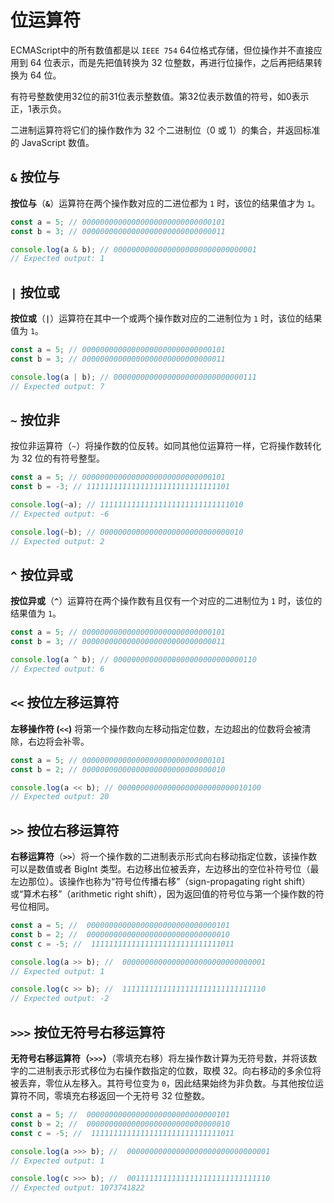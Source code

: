 # 位运算符

ECMAScript中的所有数值都是以 `IEEE 754` 64位格式存储，但位操作并不直接应用到 64 位表示，而是先把值转换为 32 位整数，再进行位操作，之后再把结果转换为 64 位。

有符号整数使用32位的前31位表示整数值。第32位表示数值的符号，如0表示正，1表示负。





二进制运算符将它们的操作数作为 32 个二进制位（0 或 1）的集合，并返回标准的 JavaScript 数值。

## `&` 按位与

**按位与**（**`&`**）运算符在两个操作数对应的二进位都为 `1` 时，该位的结果值才为 `1`。

```js
const a = 5; // 00000000000000000000000000000101
const b = 3; // 00000000000000000000000000000011

console.log(a & b); // 00000000000000000000000000000001
// Expected output: 1
```



## `|` 按位或

**按位或**（**`|`**）运算符在其中一个或两个操作数对应的二进制位为 `1` 时，该位的结果值为 `1`。

```js
const a = 5; // 00000000000000000000000000000101
const b = 3; // 00000000000000000000000000000011

console.log(a | b); // 00000000000000000000000000000111
// Expected output: 7
```



## `~` 按位非

按位非运算符（`~`）将操作数的位反转。如同其他位运算符一样，它将操作数转化为 32 位的有符号整型。

```js
const a = 5; // 00000000000000000000000000000101
const b = -3; // 11111111111111111111111111111101

console.log(~a); // 11111111111111111111111111111010
// Expected output: -6

console.log(~b); // 00000000000000000000000000000010
// Expected output: 2
```



## `^` 按位异或

**按位异或**（**`^`**）运算符在两个操作数有且仅有一个对应的二进制位为 `1` 时，该位的结果值为 `1`。

```js
const a = 5; // 00000000000000000000000000000101
const b = 3; // 00000000000000000000000000000011

console.log(a ^ b); // 00000000000000000000000000000110
// Expected output: 6
```



## `<<` 按位左移运算符

**左移操作符 (`<<`)** 将第一个操作数向左移动指定位数，左边超出的位数将会被清除，右边将会补零。

```js
const a = 5; // 00000000000000000000000000000101
const b = 2; // 00000000000000000000000000000010

console.log(a << b); // 00000000000000000000000000010100
// Expected output: 20
```



## `>>` 按位右移运算符

**右移运算符**（**`>>`**）将一个操作数的二进制表示形式向右移动指定位数，该操作数可以是数值或者 BigInt 类型。右边移出位被丢弃，左边移出的空位补符号位（最左边那位）。该操作也称为“符号位传播右移”（sign-propagating right shift）或“算术右移”（arithmetic right shift），因为返回值的符号位与第一个操作数的符号位相同。

```js
const a = 5; //  00000000000000000000000000000101
const b = 2; //  00000000000000000000000000000010
const c = -5; //  11111111111111111111111111111011

console.log(a >> b); //  00000000000000000000000000000001
// Expected output: 1

console.log(c >> b); //  11111111111111111111111111111110
// Expected output: -2
```



## `>>>` 按位无符号右移运算符

**无符号右移运算符（`>>>`）**（零填充右移）将左操作数计算为无符号数，并将该数字的二进制表示形式移位为右操作数指定的位数，取模 32。向右移动的多余位将被丢弃，零位从左移入。其符号位变为 `0`，因此结果始终为非负数。与其他按位运算符不同，零填充右移返回一个无符号 32 位整数。

```js
const a = 5; //  00000000000000000000000000000101
const b = 2; //  00000000000000000000000000000010
const c = -5; //  11111111111111111111111111111011

console.log(a >>> b); //  00000000000000000000000000000001
// Expected output: 1

console.log(c >>> b); //  00111111111111111111111111111110
// Expected output: 1073741822
```




